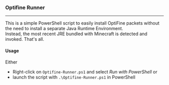 ### Optifine Runner
---    

This is a simple PowerShell script to easily install OptiFine packets without the need to install a separate Java Runtime Environment.    
Instead, the most recent JRE bundled with Minecraft is detected and invoked. That's all.

#### Usage
Either    
- Right-click on `Optifine-Runner.ps1` and select *Run with PowerShell* or 
- launch the script with `.\Optifine-Runner.ps1` in PowerShell
